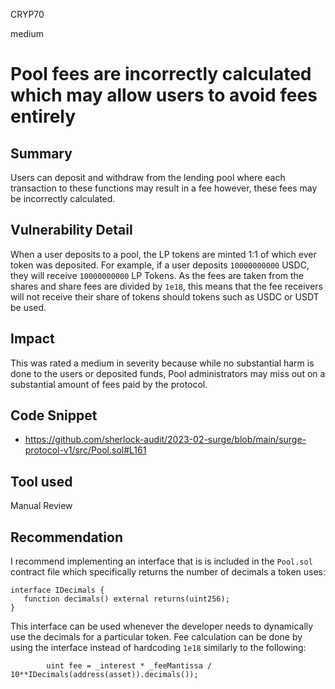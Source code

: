 CRYP70

medium

# Pool fees are incorrectly calculated which may allow users to avoid fees entirely

## Summary
Users can deposit and withdraw from the lending pool where each transaction to these functions may result in a fee however, these fees may be incorrectly calculated. 

## Vulnerability Detail
When a user deposits to a pool, the LP tokens are minted 1:1 of which ever token was deposited. For example, if a user deposits 
`10000000000` USDC, they will receive `10000000000` LP Tokens. As the fees are taken from the shares and share fees are divided by `1e18`, this means that the fee receivers will not receive their share of tokens should tokens such as USDC or USDT be used. 

## Impact
This was rated a medium in severity because while no substantial harm is done to the users or deposited funds, Pool administrators may miss out on a substantial amount of fees paid by the protocol. 

## Code Snippet
- https://github.com/sherlock-audit/2023-02-surge/blob/main/surge-protocol-v1/src/Pool.sol#L161

## Tool used
Manual Review

## Recommendation
I recommend implementing an interface that is is included in the `Pool.sol` contract file which specifically returns the number of decimals a token uses:
```solidity
interface IDecimals {
   function decimals() external returns(uint256);
}
```

This interface can be used whenever the developer needs to dynamically use the decimals for a particular token. Fee calculation can be done by using the interface instead of hardcoding `1e18` similarly to the following:
```solidity
        uint fee = _interest * _feeMantissa /  10**IDecimals(address(asset)).decimals());
```